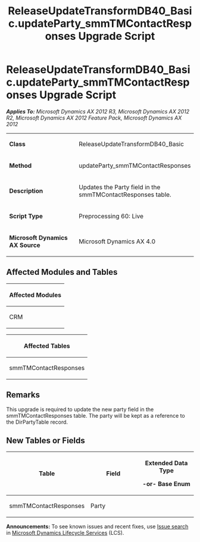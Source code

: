 ﻿---
title: ReleaseUpdateTransformDB40_Basic.updateParty_smmTMContactResponses Upgrade Script
TOCTitle: ReleaseUpdateTransformDB40_Basic.updateParty_smmTMContactResponses Upgrade Script
ms:assetid: a9ebc145-c4a0-b75d-1373-ba10085e26c8
ms:mtpsurl: https://msdn.microsoft.com/en-us/library/JJ686441(v=AX.60)
ms:contentKeyID: 49710397
ms.date: 05/18/2015
mtps_version: v=AX.60
---

# ReleaseUpdateTransformDB40\_Basic.updateParty\_smmTMContactResponses Upgrade Script 


_**Applies To:** Microsoft Dynamics AX 2012 R3, Microsoft Dynamics AX 2012 R2, Microsoft Dynamics AX 2012 Feature Pack, Microsoft Dynamics AX 2012_

<table>
<colgroup>
<col style="width: 50%" />
<col style="width: 50%" />
</colgroup>
<tbody>
<tr class="odd">
<td><p><strong>Class</strong></p></td>
<td><p>ReleaseUpdateTransformDB40_Basic</p></td>
</tr>
<tr class="even">
<td><p><strong>Method</strong></p></td>
<td><p>updateParty_smmTMContactResponses</p></td>
</tr>
<tr class="odd">
<td><p><strong>Description</strong></p></td>
<td><p>Updates the Party field in the smmTMContactResponses table.</p></td>
</tr>
<tr class="even">
<td><p><strong>Script Type</strong></p></td>
<td><p>Preprocessing 60: Live</p></td>
</tr>
<tr class="odd">
<td><p><strong>Microsoft Dynamics AX Source</strong></p></td>
<td><p>Microsoft Dynamics AX 4.0</p></td>
</tr>
</tbody>
</table>


## Affected Modules and Tables

<table>
<colgroup>
<col style="width: 100%" />
</colgroup>
<thead>
<tr class="header">
<th><p>Affected Modules</p></th>
</tr>
</thead>
<tbody>
<tr class="odd">
<td><p>CRM</p></td>
</tr>
</tbody>
</table>


<table>
<colgroup>
<col style="width: 100%" />
</colgroup>
<thead>
<tr class="header">
<th><p>Affected Tables</p></th>
</tr>
</thead>
<tbody>
<tr class="odd">
<td><p>smmTMContactResponses</p></td>
</tr>
</tbody>
</table>


## Remarks

This upgrade is required to update the new party field in the smmTMContactResponses table. The party will be kept as a reference to the DirPartyTable record.

## New Tables or Fields

<table>
<colgroup>
<col style="width: 33%" />
<col style="width: 33%" />
<col style="width: 33%" />
</colgroup>
<thead>
<tr class="header">
<th><p>Table</p></th>
<th><p>Field</p></th>
<th><p>Extended Data Type</p>
<p>-or- Base Enum</p></th>
</tr>
</thead>
<tbody>
<tr class="odd">
<td><p>smmTMContactResponses</p></td>
<td><p>Party</p></td>
<td><p></p></td>
</tr>
</tbody>
</table>

  
**Announcements:** To see known issues and recent fixes, use [Issue search](http://go.microsoft.com/fwlink/?linkid=389258) in [Microsoft Dynamics Lifecycle Services](http://go.microsoft.com/fwlink/?linkid=306505) (LCS).

